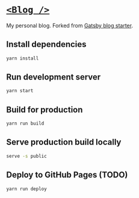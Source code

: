 # [`<Blog />`](https://colinrcummings.github.io/blog/)

My personal blog. Forked from [Gatsby blog starter](https://github.com/gatsbyjs/gatsby-starter-blog).

## Install dependencies

```sh
yarn install
```

## Run development server

```sh
yarn start
```

## Build for production

```sh
yarn run build
```

## Serve production build locally

```sh
serve -s public
```

## Deploy to GitHub Pages (TODO)

```sh
yarn run deploy
```
